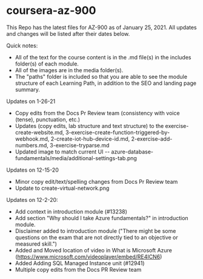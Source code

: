 # coursera-az-900

This Repo has the latest files for AZ-900 as of January 25, 2021. All updates and changes will be listed after their dates below.

Quick notes:

* All of the text for the course content is in the .md file(s) in the includes folder(s) of each module. 
* All of the images are in the media folder(s).
* The "paths" folder is included so that you are able to see the module structure of each Learning Path, in addition to the SEO and landing page summary.

Updates on 1-26-21
* Copy edits from the Docs Pr Review team (consistency with voice (tense), punctuation, etc.)
* Updates (copy edits, lab structure and text structure) to the exercise-create-website.md, 3-exercise-create-function-triggered-by-webhook.md, 2-create-iot-hub-device-id.md, 2-exercise-add-numbers.md, 3-exercise-tryparse.md  
* Updated image to match current UI -- azure-database-fundamentals/media/additional-settings-tab.png

Updates on 12-15-20
* Minor copy edit/text/spelling changes from Docs Pr Review team
* Update to create-virtual-network.png 

Updates on 12-2-20:
* Add context in introduction module (#13238)
* Add section "Why should I take Azure fundamentals?" in introduction module.
* Disclaimer added to introduction module ("There might be some questions on the exam that are not directly tied to an objective or measured skill.")
* Added and Moved location of video in What is Microsoft Azure (https://www.microsoft.com/videoplayer/embed/RE4ICN6)
* Added Adding SQL Managed Instance unit (#12941)
* Multiple copy edits from the Docs PR Review team
